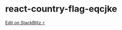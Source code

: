 # react-country-flag-eqcjke

[Edit on StackBlitz ⚡️](https://stackblitz.com/edit/react-country-flag-eqcjke)